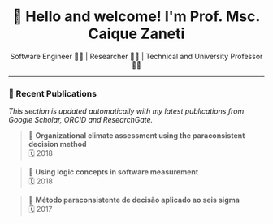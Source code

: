 <h1 align="center">👋 Hello and welcome! I'm Prof. Msc. Caique Zaneti</h1>
<p align="center">
  Software Engineer 👨‍💻 | Researcher 👨‍🔬 | Technical and University Professor 👨‍🏫  
</p>

---

### 🧪 Recent Publications

_This section is updated automatically with my latest publications from Google Scholar, ORCID and ResearchGate._

<!--PUBLICATIONS-->
> 📘 **Organizational climate assessment using the paraconsistent decision method**  
> 🗓️ 2018

> 📘 **Using logic concepts in software measurement**  
> 🗓️ 2018

> 📘 **Método paraconsistente de decisão aplicado ao seis sigma**  
> 🗓️ 2017
<!--PUBLICATIONS-->